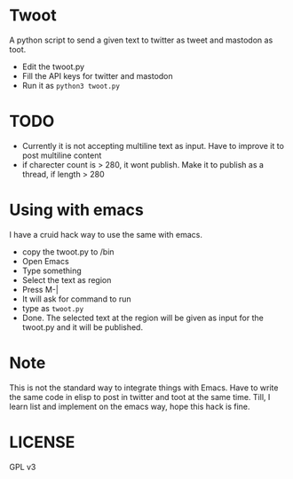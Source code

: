 # Twoot

A python script to send a given text to twitter as tweet and mastodon as toot.

- Edit the twoot.py
- Fill the API keys for twitter and mastodon
- Run it as `python3 twoot.py`


# TODO

- Currently it is not accepting multiline text as input. Have to improve it to post multiline content
- if charecter count is > 280, it wont publish. Make it to publish as a thread, if length > 280


# Using with emacs

I have a cruid hack way to use the same with emacs.

- copy the twoot.py to /bin
- Open Emacs
- Type something
- Select the text as region
- Press M-| 
- It will ask for command to run
- type as `twoot.py`
- Done. The selected text at the region will be given as input for the twoot.py and it will be published.

# Note

This is not the standard way to integrate things with Emacs. Have to write the same code in elisp to post in twitter and toot at the same time.
Till, I learn list and implement on the emacs way, hope this hack is fine.


# LICENSE

GPL v3
